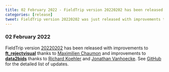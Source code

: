 ```yaml
---
title: 02 February 2022 - FieldTrip version 20220202 has been released
categories: [release]
tweet: FieldTrip version 20220202 was just released with improvements to ft_rejectvisual thanks to Maximilien @cuttingEEG and improvements to data2bids thanks to @JonathanVHoecke and @rm_koehler. See http://www.fieldtriptoolbox.org/#02-february-2022
---
```


### 02 February 2022

FieldTrip version [20220202](http://github.com/fieldtrip/fieldtrip/releases/tag/20220202) has been released with improvements to **[ft_rejectvisual](/reference/ft_rejectvisual)** thanks to [Maximilien Chaumon](https://github.com/dnacombo) and improvements to **[data2bids](/reference/data2bids)** thanks to [Richard Koehler](https://github.com/richardkoehler) and [Jonathan Vanhoecke](https://github.com/JonathanVHoecke). See [GitHub](https://github.com/fieldtrip/fieldtrip/compare/20220113...20220202) for the detailed list of updates.
